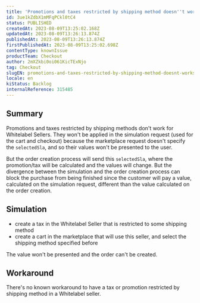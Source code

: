 ```yaml
---
title: 'Promotions and taxes restricted by shipping method doesn''t works for Whitelabel Sellers'
id: 3ue1kZdbX1mMFqPCkl0tC4
status: PUBLISHED
createdAt: 2023-08-09T13:25:02.168Z
updatedAt: 2023-08-09T13:26:13.874Z
publishedAt: 2023-08-09T13:26:13.874Z
firstPublishedAt: 2023-08-09T13:25:02.698Z
contentType: knownIssue
productTeam: Checkout
author: 2mXZkbi0oi061KicTExNjo
tag: Checkout
slugEN: promotions-and-taxes-restricted-by-shipping-method-doesnt-works-for-whitelabel-sellers
locale: en
kiStatus: Backlog
internalReference: 315485
---
```


## Summary


Promotions and taxes restricted by shipping methods don't work for Whitelabel Sellers. They won't be applied in the simulation request (used for the cart and checkout) because the marketplace request doesn't specify the `selectedSla`, and so their values won't be presented to the user.

But the order creation process will send this `selectedSla`, where the promotion/tax will be calculated and the values will change. But the divergence between the simulation and the order creation process can block the purchase from being finished since the customer will pay a value, calculated on the simulation request, different than the value calculated on the order creation.


##

## Simulation


- create a tax in the Whitelabel Seller that is restricted to some shipping method
- create a cart in the marketplace that will use this seller, and select the shipping method specified before

The value won't be presented and the order can't be created.


##

## Workaround


There's no known workaround to have a tax or promotion restricted by shipping method in a Whitelabel seller.

